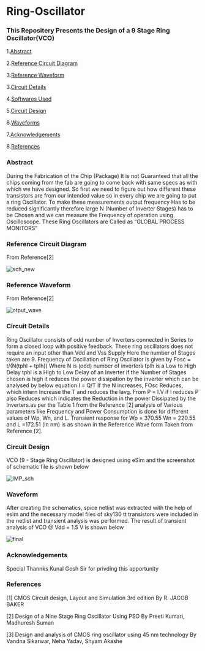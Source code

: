 # Ring-Oscillator
### This Repositery Presents the Design of a 9 Stage Ring Oscillator(VCO)
1.[Abstract](#Abstract)

2.[Reference Circuit Diagram](#Reference-Circuit-Diagram)

3.[Reference Waveform](#Reference-Waveform)

3.[Circuit Details](#Circuit-Details)

4.[Softwares Used](#Softwares-Used)

5.[Circuit Design](#Cicuit-Design)

6.[Waveforms](#Waveform)

7.[Acknowledgements](#Acknowledgements)

8.[References](#References)

### Abstract
During the Fabrication of the Chip (Package) It is not 
Guaranteed that all the chips coming from the fab are 
going to come back with same specs as with which we 
have designed. So first we need to figure out how 
different these transistors are from our intended value so 
in every chip we are going to put a ring Oscillator. To 
make these measurements output frequency Has to be
reduced significantly therefore large N (Number of 
Inverter Stages) has to be Chosen and we can measure the 
Frequency of operation using Oscilloscope. These Ring 
Oscillators are Called as
 “GLOBAL PROCESS MONITORS”
 
### Reference Circuit Diagram
From Reference[2]

![sch_new](https://user-images.githubusercontent.com/59924751/153567665-f57cc3f4-e6f2-4074-b40b-9aa006e26394.JPG)

### Reference Waveform
From Reference[2]

![otput_wave](https://user-images.githubusercontent.com/59924751/153567693-1f89143a-e880-42b8-83fa-50ac02bdb175.JPG)

### Circuit Details
Ring Oscillator consists of odd number of Inverters 
connected in Series to form a closed loop with positive 
feedback. These ring oscillators does not require an input
other than Vdd and Vss Supply Here the number of 
Stages taken are 9. Frequency of Oscillation of Ring 
Oscillator is given by Fosc = t/(N(tphl + tplh))
Where N is (odd) number of inverters
tplh is a Low to High Delay
tphl is a High to Low Delay of an Inverter
if the Number of Stages chosen is high it reduces the 
power dissipation by the inverter which can be analysed 
by below equation.I = Q/T
If the N increases, FOsc Reduces, which intern Increase 
the T and reduces the Iavg. From P = I.V if I reduces P
also Reduces which indicates the Reduction in the power 
Dissipated by the Inverters.as per the Table 1 from the 
Reference [2] analysis of Various parameters like 
Frequency and Power Consumption is done for different
values of Wp, Wn, and L. Transient response for 
Wp = 370.55 Wn = 220.55 and L =172.51 (in nm) is as 
shown in the Reference Wave form Taken from 
Reference [2].
### Circuit Design
VCO (9 - Stage Ring Oscillator) is designed using eSim and the screenshot of schematic file is shown below

![IMP_sch](https://user-images.githubusercontent.com/59924751/152653744-3c717d41-618b-4a9a-927a-f9df6882094c.JPG)

### Waveform
After creating the schematics, spice netlist was extracted with the help of esim and the necessary model files of sky130 tt transistors were included in the netlist and transient analysis was performed.
The result of transient analysis of VCO @ Vdd = 1.5 V is shown below

![final](https://user-images.githubusercontent.com/59924751/152654328-8f4cc87a-1f74-4f98-af74-50ee4e031fbd.JPG)

### Acknowledgements
Special Thannks Kunal Gosh Sir for privding this apportunity

### References
[1] CMOS Circuit design, Layout and Simulation 3rd edition By R. JACOB BAKER

[2] Design of a Nine Stage Ring Oscillator Using PSO By 
Preeti Kumari, Madhuresh Suman

[3] Design and analysis of CMOS ring oscillator using 45 nm technology By Vandna Sikarwar, Neha Yadav, Shyam Akashe

